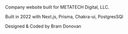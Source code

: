 Company website built for METATECH Digital, LLC.

Built in 2022 with Next.js, Prisma, Chakra-ui, PostgresSQl

Designed & Coded by Bram Donovan
